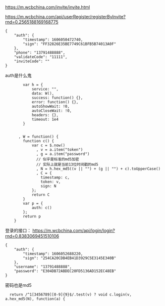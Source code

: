 




https://m.wcbchina.com/invite/invite.html


https://m.wcbchina.com/api/userRegister/registerByInvite?rnd=0.2565188169168775
```text
{
    "auth": {
        "timestamp": 1606050472740,
        "sign": "FF32826E35BE7749C61BFB5B74013A0F"
    },
    "phone": "13791488888",
    "validateCode": "11111",
    "inviteCode": ""
}
```

auth是什么鬼
```text
        var h = {
            service: "",
            data: W(),
            success: function() {},
            error: function() {},
            autoShowWait: !0,
            autoCloseWait: !0,
            headers: {},
            timeout: 1e4
        }
        
        
      , W = function() {
        function c() {
            var c = $.now()
              , v = a.item("token")
              , g = a.item("password")
              // 似乎是标准的md5加密
              // 实际上就是当前13位时间戳的md5
              , N = h.hex_md5((v || "") + (g || "") + c).toUpperCase()
              , C = {
                timestamp: c,
                token: v,
                sign: N
            };
            return C
        }
        var p = {
            auth: c()
        };
        return p
    }
```


登录的接口：
https://m.wcbchina.com/api/login/login?rnd=0.8383069451510106
```text
{
    "auth": {
        "timestamp": 1606052688220,
        "sign": "254CA20CDB4EB41D3929C5E3145E340B"
    },
    "username": "13791488888",
    "password": "E304DB72ABDEC20FD5136AD152EC48EB"
}
```

密码也是md5
```text
  return /^1[3456789][0-9]{9}$/.test(v) ? void c.login(v, a.hex_md5(N), function(a) {
```





